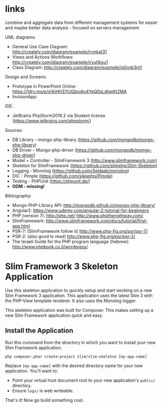 # links
combine and aggregate data from different management systems for easier and maybe better data analysis - focused on servers management

UML diagrams:
* General Use Case Diagram:    http://creately.com/diagram/example/irynkat31
* Views and Actions Workflows: http://creately.com/diagram/example/iryu0ksu1
* Class Diagram:               http://creately.com/diagram/example/is0nnb3m1

Design and Screens:
* Prototype in PowerPoint Online: https://1drv.ms/p/s!AiHH37rUQbodiv4YeQ0sLdIgsKt2MA
* InvisionApp:

IDE:
* JetBrains PhpStorm2016.2 via Student license (https://www.jetbrains.com/phpstorm/)

Sources:
* DB Library - mongo-php-library (https://github.com/mongodb/mongo-php-library)
* DB Driver - Mongo-php-driver (https://github.com/mongodb/mongo-php-driver)
* Model + Controller - SlimFramework 3 (http://www.slimframework.com)
* Skeleton for SlimFramework (https://github.com/slimphp/Slim-Skeleton)
* Logging - Monolog (https://github.com/Seldaek/monolog)
* DIC - Pimple (https://github.com/silexphp/Pimple)
* Testing - PHPUnit (https://phpunit.de/)
* **ODM - missing!**

Bibliography:
* Mongo-PHP-Library API:
http://mongodb.github.io/mongo-php-library/
* Angular2:
https://www.udemy.com/angular-2-tutorial-for-beginners
* PHP (version 7):
http://php.net/
http://www.phptherightway.com/
* SlimFramework:
http://www.slimframework.com/docs/tutorial/first-app.html
* PSR-7: (SlimFramework follow it)
http://www.php-fig.org/psr/psr-7/
* PSR-2: (also good to read)
http://www.php-fig.org/psr/psr-2/
* The Israeli Guide for the PHP program language (hebrew):
http://www.phpbook.co.il/wordpress/


# Slim Framework 3 Skeleton Application

Use this skeleton application to quickly setup and start working on a new Slim Framework 3 application. This application uses the latest Slim 3 with the PHP-View template renderer. It also uses the Monolog logger.

This skeleton application was built for Composer. This makes setting up a new Slim Framework application quick and easy.

## Install the Application

Run this command from the directory in which you want to install your new Slim Framework application.

    php composer.phar create-project slim/slim-skeleton [my-app-name]

Replace `[my-app-name]` with the desired directory name for your new application. You'll want to:

* Point your virtual host document root to your new application's `public/` directory.
* Ensure `logs/` is web writeable.

That's it! Now go build something cool.
